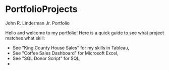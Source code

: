 # PortfolioProjects
John R. Linderman Jr. Portfolio

Hello and welcome to my portfolio! Here is a quick guide to see what project matches what skill:

- See "King County House Sales" for my skills in Tableau,
- See "Coffee Sales Dashboard" for Microsoft Excel,
- See "SQL Donor Script" for SQL,
- 
